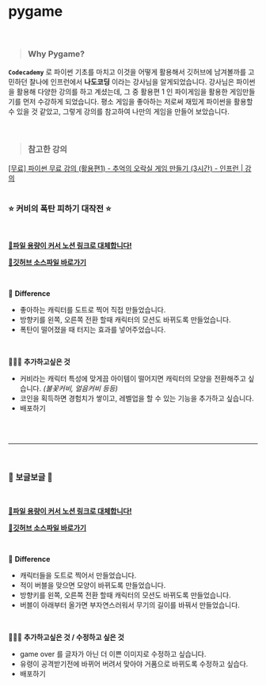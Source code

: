 # pygame

<br>

>  ### **Why Pygame?**
> 

**`Codecademy`** 로 파이썬 기초를 마치고 이것을 어떻게 활용해서 깃허브에 남겨볼까를 고민하던 찰나에 인프런에서 **나도코딩** 이라는 강사님을 알게되었습니다.
강사님은 파이썬을 활용해 다양한 강의를 하고 계셨는데, 그 중 활용편 1 인 파이게임을 활용한 게임만들기를 먼저 수강하게 되었습니다.
평소 게임을 좋아하는 저로써 재밌게 파이썬을 활용할 수 있을 것 같았고, 그렇게 강의를 참고하여 나만의 게임을 만들어 보았습니다.

<br>

> ### **참고한 강의**
> 

[[무료] 파이썬 무료 강의 (활용편1) - 추억의 오락실 게임 만들기 (3시간) - 인프런 | 강의](https://www.inflearn.com/course/%EB%82%98%EB%8F%84%EC%BD%94%EB%94%A9-%ED%8C%8C%EC%9D%B4%EC%8D%AC-%ED%99%9C%EC%9A%A9%ED%8E%B8-1)
<br>
<br>

### ⭐ **커비의 폭탄 피하기 대작전** ⭐
<br>

[**🔗파일 용량이 커서 노션 링크로 대체합니다!**](https://www.notion.so/sieun96/pygame-5b642546ca0a4340bf86946623452624?pvs=4#2763e75b33e04471a471f6efedf991bc)
<br>

[**🔗깃허브 소스파일 바로가기**](https://github.com/sieunnnn/Python/tree/main/Inflearn/python%20lecture(utilize)/making%20game/bomb%20game)

<br>

🧐 **Difference**

- 좋아하는 캐릭터를 도트로 찍어 직접 만들었습니다.
- 방향키를 왼쪽, 오른쪽 전환 할때 캐릭터의 모션도 바뀌도록 만들었습니다.
- 폭탄이 떨어졌을 때 터지는 효과를 넣어주었습니다.

<br>

👩🏻‍💻 **추가하고싶은 것**

- 커비라는 캐릭터 특성에 맞게끔 아이템이 떨어지면 캐릭터의 모양을 전환해주고 싶습니다. *(불꽃커비, 얼음커비 등등)*
- 코인을 획득하면 경험치가 쌓이고, 레벨업을 할 수 있는 기능을 추가하고 싶습니다.
- 배포하기
<br>
<br>

<hr>
<br>

### 🫧 **보글보글** 🦖
<br>

[**🔗파일 용량이 커서 노션 링크로 대체합니다!**](https://www.notion.so/sieun96/pygame-5b642546ca0a4340bf86946623452624?pvs=4#e5ee21807da14f2bb7aa6fe8d8e49cec)
<br>

[**🔗깃허브 소스파일 바로가기**](https://github.com/sieunnnn/Python/tree/main/Inflearn/python%20lecture(utilize)/making%20game/bubble%20game)

<br>

🧐 **Difference**

- 캐릭터들을 도트로 찍어서 만들었습니다.
- 적이 버블을 맞으면 모양이 바뀌도록 만들었습니다.
- 방향키를 왼쪽, 오른쪽 전환 할때 캐릭터의 모션도 바뀌도록 만들었습니다.
- 버블이 아래부터 올가면 부자연스러워서 무기의 길이를 바꿔서 만들었습니다.

<br>

👩🏻‍💻 **추가하고싶은 것 / 수정하고 싶은 것**

- game over 를 글자가 아닌 더 이쁜 이미지로 수정하고 싶습니다.
- 유령이 공격받기전에 바뀌어 버려서 맞아야 거품으로 바뀌도록 수정하고 싶습다.
- 배포하기

<br>
<br>
